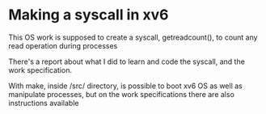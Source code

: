 <h1>Making a syscall in xv6</h1>

<p>
This OS work is supposed to create a syscall, getreadcount(), to count any read operation during processes
</p>
<p>
There's a report about what I did to learn and code the syscall, and the work specification.
</p>
<p>
With make, inside /src/ directory, is possible to boot xv6 OS as well as manipulate processes, but on the work specifications there are also instructions available</p>